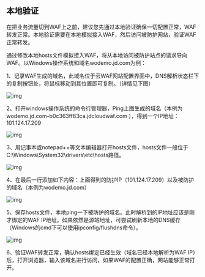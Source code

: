 ## 本地验证

在把业务流量切到WAF上之前，建议您先通过本地验证确保一切配置正常，WAF转发正常。本地验证需要在本地模拟接入WAF，然后访问被防护网站，验证WAF正常转发。

通过修改本地hosts文件模拟接入WAF，将从本地访问被防护站点的请求导向WAF。以Windows操作系统和域名wodemo.jd.com为例：

1、记录WAF生成的域名，此域名位于云WAF网站配置界面中，DNS解析状态栏下的复制按钮处，将鼠标移动到其位置即可复制。（详情见下图）

![img](https://github.com/jdcloudcom/cn/blob/dns-zhangjingfeng/image/waf-img/%E6%96%B0%E6%9C%AC%E5%9C%B0%E9%AA%8C%E8%AF%81-1.png)

2、打开windows操作系统的命令行管理器，Ping上图生成的域名（本例为wodemo.jd.com-b0c363ff83ca.jdcloudwaf.com ），得到一个IP地址：101.124.17.209

![img](https://github.com/jdcloudcom/cn/blob/dns-zhangjingfeng/image/waf-img/%E6%96%B0%E6%9C%AC%E5%9C%B0%E9%AA%8C%E8%AF%81-2.png)

3、用记事本或notepad++等文本编辑器打开hosts文件，hosts文件一般位于C:\Windows\System32\drivers\etc\hosts路径。

![img](https://github.com/jdcloudcom/cn/blob/dns-zhangjingfeng/image/waf-img/%E6%9C%AC%E5%9C%B0%E9%AA%8C%E8%AF%81-1.png)

4、在最后一行添加如下内容：上面得到的防护IP（101.124.17.209）以及被防护的域名（本例为wodemo.jd.com）

![img](https://github.com/jdcloudcom/cn/blob/dns-zhangjingfeng/image/waf-img/%E6%96%B0%E6%9C%AC%E5%9C%B0%E9%AA%8C%E8%AF%81-3.png)

5、保存hosts文件，本地ping一下被防护的域名。此时解析到的IP地址应该是刚才绑定的WAF IP地址。如果依然是源站地址，可尝试刷新本地的DNS缓存（Windows的cmd下可以使用ipconfig/flushdns命令）。

![img](https://github.com/jdcloudcom/cn/blob/dns-zhangjingfeng/image/waf-img/%E6%96%B0%E6%9C%AC%E5%9C%B0%E9%AA%8C%E8%AF%81-4.png)

6、验证WAF转发正常，确认hosts绑定已经生效（域名已经本地解析为WAF IP）后，打开浏览器，输入该域名进行访问，如果WAF的配置正确，网站能够正常打开。
